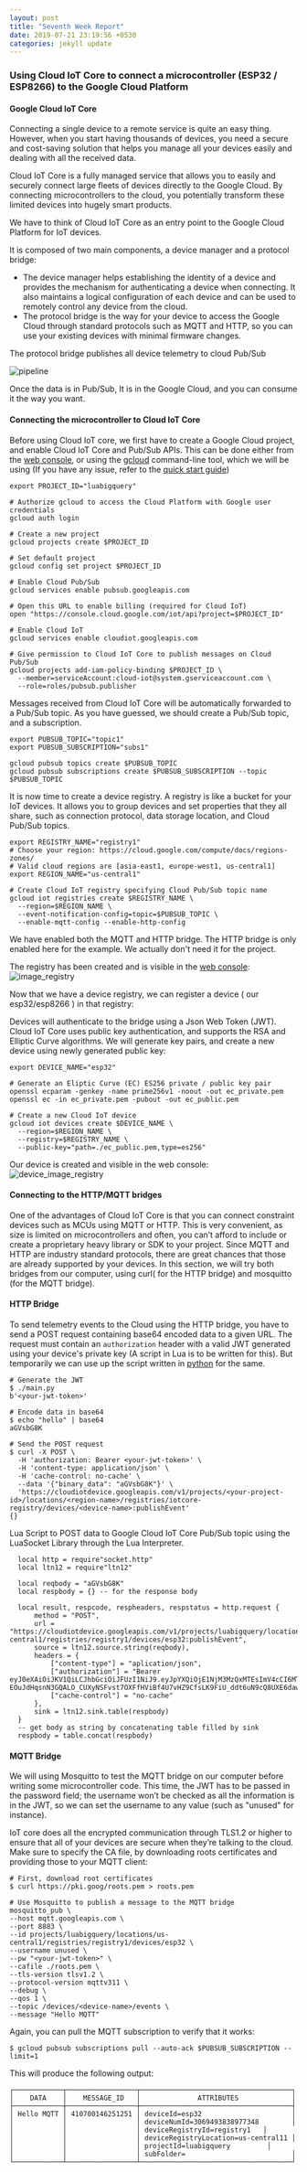 ```yaml
---
layout: post
title: "Seventh Week Report"
date: 2019-07-21 23:19:56 +0530
categories: jekyll update
---
```


### Using Cloud IoT Core to connect a microcontroller (ESP32 / ESP8266) to the Google Cloud Platform

#### Google Cloud IoT Core

Connecting a single device to a remote service is quite an easy thing.
However, when you start having thousands of devices, you need a secure and cost-saving solution that helps you manage all your devices easily and dealing with all the received data.

Cloud IoT Core is a fully managed service that allows you to easily and securely connect large fleets of devices directly to the Google Cloud. By connecting microcontrollers to the cloud, you potentially transform these limited devices into hugely smart products.

We have to think of Cloud IoT Core as an entry point to the Google Cloud Platform for IoT devices.

It is composed of two main components, a device manager and a protocol bridge:

* The device manager helps establishing the identity of a device and provides the mechanism for authenticating a device when connecting. It also maintains a logical configuration of each device and can be used to remotely control any device from the cloud.
* The protocol bridge is the way for your device to access the Google Cloud through standard protocols such as MQTT and HTTP, so you can use your existing devices with minimal firmware changes.

The protocol bridge publishes all device telemetry to cloud Pub/Sub

![pipeline](images/espPipe.png)

Once the data is in Pub/Sub, It is in the Google Cloud, and you can consume it the way you want.

#### Connecting the microcontroller to Cloud IoT Core

Before using Cloud IoT core, we first have to create a Google Cloud project, and enable Cloud IoT Core and Pub/Sub APIs. This can be done either from the [web console](http://console.cloud.google.com/), or using the [gcloud](https://cloud.google.com/sdk/) command-line tool, which we will be using (If you have any issue, refer to the [quick start guide](https://cloud.google.com/iot/docs/quickstart))

```
export PROJECT_ID="luabigquery"

# Authorize gcloud to access the Cloud Platform with Google user credentials
gcloud auth login

# Create a new project
gcloud projects create $PROJECT_ID

# Set default project
gcloud config set project $PROJECT_ID

# Enable Cloud Pub/Sub
gcloud services enable pubsub.googleapis.com

# Open this URL to enable billing (required for Cloud IoT)
open "https://console.cloud.google.com/iot/api?project=$PROJECT_ID"

# Enable Cloud IoT
gcloud services enable cloudiot.googleapis.com

# Give permission to Cloud IoT Core to publish messages on Cloud Pub/Sub
gcloud projects add-iam-policy-binding $PROJECT_ID \
  --member=serviceAccount:cloud-iot@system.gserviceaccount.com \
  --role=roles/pubsub.publisher

```
Messages received from Cloud IoT Core will be automatically forwarded to a Pub/Sub topic. As you have guessed, we should create a Pub/Sub topic, and a subscription.
```
export PUBSUB_TOPIC="topic1"
export PUBSUB_SUBSCRIPTION="subs1"

gcloud pubsub topics create $PUBSUB_TOPIC
gcloud pubsub subscriptions create $PUBSUB_SUBSCRIPTION --topic $PUBSUB_TOPIC

```
It is now time to create a device registry. A registry is like a bucket for your IoT devices.
It allows you to group devices and set properties that they all share, such as connection protocol, data storage location, and Cloud Pub/Sub topics.

```
export REGISTRY_NAME="registry1"
# Choose your region: https://cloud.google.com/compute/docs/regions-zones/
# Valid cloud regions are [asia-east1, europe-west1, us-central1]
export REGION_NAME="us-central1"

# Create Cloud IoT registry specifying Cloud Pub/Sub topic name
gcloud iot registries create $REGISTRY_NAME \
  --region=$REGION_NAME \
  --event-notification-config=topic=$PUBSUB_TOPIC \
  --enable-mqtt-config --enable-http-config

```

We have enabled both the MQTT and HTTP bridge.
The HTTP bridge is only enabled here for the example. We actually don't need it for the project.

The registry has been created and is visible in the [web console](https://console.cloud.com/iot/registries):
![image_registry](images/registries.png)

Now that we have a device registry, we can register a device ( our esp32/esp8266 ) in that registry:

Devices will authenticate to the bridge using a Json Web Token (JWT).
Cloud IoT Core uses public key authentication, and supports the RSA and Elliptic Curve algorithms.
We will generate key pairs, and create a new device using newly generated public key:

```
export DEVICE_NAME="esp32"

# Generate an Eliptic Curve (EC) ES256 private / public key pair
openssl ecparam -genkey -name prime256v1 -noout -out ec_private.pem
openssl ec -in ec_private.pem -pubout -out ec_public.pem

# Create a new Cloud IoT device
gcloud iot devices create $DEVICE_NAME \
  --region=$REGION_NAME \
  --registry=$REGISTRY_NAME \
  --public-key="path=./ec_public.pem,type=es256"

```
Our device is created and visible in the web console:
![device_image_registry](images/devices.png)

#### Connecting to the HTTP/MQTT bridges

One of the advantages of Cloud IoT Core is that you can connect constraint devices such as MCUs using MQTT or HTTP.
This is very convenient, as size is limited on microcontrollers and often, you can’t afford to include or create a proprietary heavy library or SDK to your project.
Since MQTT and HTTP are industry standard protocols, there are great chances that those are already supported by your devices.
In this section, we will try both bridges from our computer, using curl( for the HTTP bridge) and mosquitto (for the MQTT bridge).

#### HTTP Bridge

To send telemetry events to the Cloud using the HTTP bridge, you have to send a POST request containing base64 encoded data to a given URL.
The request must contain an ```authorization``` header with a valid JWT generated using your device's private key
(A script in Lua is to be written for this). But temporarily we can use up the script written in [python](https://github.com/Nilhcem/esp32-cloud-iot-core-k8s/tree/master/04-generate-jwt/) for the same.

```
# Generate the JWT
$ ./main.py
b'<your-jwt-token>'

# Encode data in base64
$ echo "hello" | base64
aGVsbG8K

# Send the POST request
$ curl -X POST \
  -H 'authorization: Bearer <your-jwt-token>' \
  -H 'content-type: application/json' \
  -H 'cache-control: no-cache' \
  --data '{"binary_data": "aGVsbG8K"}' \
  'https://cloudiotdevice.googleapis.com/v1/projects/<your-project-id>/locations/<region-name>/registries/iotcore-registry/devices/<device-name>:publishEvent'
{}

```
Lua Script to POST data to Google Cloud IoT Core Pub/Sub topic using the LuaSocket Library through the Lua Interpreter.

```
  local http = require"socket.http"
  local ltn12 = require"ltn12"

  local reqbody = "aGVsbG8K"
  local respbody = {} -- for the response body

  local result, respcode, respheaders, respstatus = http.request {
      method = "POST",
      url = "https://cloudiotdevice.googleapis.com/v1/projects/luabigquery/locations/us-central1/registries/registry1/devices/esp32:publishEvent",
      source = ltn12.source.string(reqbody),
      headers = {
          ["content-type"] = "aplication/json",
          ["authorization"] = "Bearer eyJ0eXAiOiJKV1QiLCJhbGciOiJFUzI1NiJ9.eyJpYXQiOjE1NjM3MzQxMTEsImV4cCI6MTU2MzczNzcxMSwiYXVkIjoibHVhYmlncXVlcnkifQ.0uhqGMVlByD3XI-EOuJdHqsnN3GQALO_CUXyNSFvst7OXFfHViBf4U7vHZ9CfsLK9FiU_ddt6uN9cQ8UXE6daw",
          ["cache-control"] = "no-cache"  
      },
      sink = ltn12.sink.table(respbody)
  }
  -- get body as string by concatenating table filled by sink
  respbody = table.concat(respbody)
```

#### MQTT Bridge

We will using Mosquitto to test the MQTT bridge on our computer before writing some microcontroller code.
This time, the JWT has to be passed in the password field; the username won’t be checked as all the information is in the JWT, so we can set the username to any value (such as "unused" for instance).

IoT core does all the encrypted communication through TLS1.2 or higher to ensure that all of your devices are secure when they’re talking to the cloud.
Make sure to specify the CA file, by downloading roots certificates and providing those to your MQTT client:

```
# First, download root certificates
$ curl https://pki.goog/roots.pem > roots.pem

# Use Mosquitto to publish a message to the MQTT bridge
mosquitto_pub \
--host mqtt.googleapis.com \
--port 8883 \
--id projects/luabigquery/locations/us-central1/registries/registry1/devices/esp32 \
--username unused \
--pw "<your-jwt-token>" \
--cafile ./roots.pem \
--tls-version tlsv1.2 \
--protocol-version mqttv311 \
--debug \
--qos 1 \
--topic /devices/<device-name>/events \
--message "Hello MQTT"

```
Again, you can pull the MQTT subscription to verify that it works:

```
$ gcloud pubsub subscriptions pull --auto-ack $PUBSUB_SUBSCRIPTION --limit=1
```
This will produce the following output:

```
┌────────────┬─────────────────┬─────────────────────────────────────┐
│    DATA    │    MESSAGE_ID   │              ATTRIBUTES             │
├────────────┼─────────────────┼─────────────────────────────────────┤
│ Hello MQTT │ 410700146251251 │ deviceId=esp32                      │
│            │                 │ deviceNumId=3069493838977348        │
│            │                 │ deviceRegistryId=registry1   │
│            │                 │ deviceRegistryLocation=us-central11 │
│            │                 │ projectId=luabigquery         │
│            │                 │ subFolder=                          │
└────────────┴─────────────────┴─────────────────────────────────────┘

```



